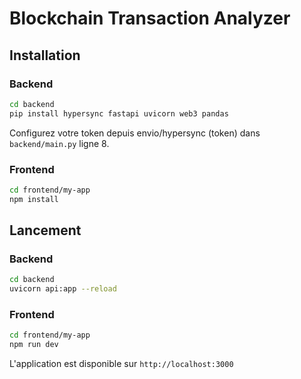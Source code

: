 # Blockchain Transaction Analyzer

## Installation

### Backend
```bash
cd backend
pip install hypersync fastapi uvicorn web3 pandas
```

Configurez votre token depuis envio/hypersync (token) dans `backend/main.py` ligne 8.

### Frontend
```bash
cd frontend/my-app
npm install
```

## Lancement

### Backend
```bash
cd backend
uvicorn api:app --reload
```

### Frontend
```bash
cd frontend/my-app
npm run dev
```

L'application est disponible sur `http://localhost:3000`
